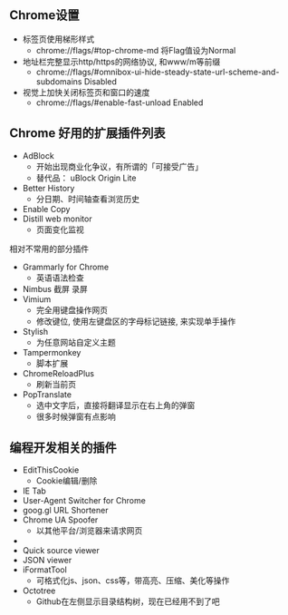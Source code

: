 ## Chrome设置

- 标签页使用梯形样式
  - chrome://flags/#top-chrome-md 将Flag值设为Normal
- 地址栏完整显示http/https的网络协议, 和www/m等前缀
  - chrome://flags/#omnibox-ui-hide-steady-state-url-scheme-and-subdomains Disabled
- 视觉上加快关闭标签页和窗口的速度
  - chrome://flags/#enable-fast-unload Enabled

## Chrome 好用的扩展插件列表

- AdBlock
  - 开始出现商业化争议，有所谓的「可接受广告」
  - 替代品： uBlock Origin Lite
- Better History
  - 分日期、时间轴查看浏览历史
- Enable Copy
- Distill web monitor
  - 页面变化监视

相对不常用的部分插件

- Grammarly for Chrome
  - 英语语法检查
- Nimbus 截屏 录屏
- Vimium
  - 完全用键盘操作网页
  - 修改键位, 使用左键盘区的字母标记链接, 来实现单手操作
- Stylish
  - 为任意网站自定义主题
- Tampermonkey
  - 脚本扩展
- ChromeReloadPlus
  - 刷新当前页
- PopTranslate
  - 选中文字后，直接将翻译显示在右上角的弹窗
  - 很多时候弹窗有点影响

## 编程开发相关的插件

- EditThisCookie
  - Cookie编辑/删除
- IE Tab
- User-Agent Switcher for Chrome
- goog.gl URL Shortener
- Chrome UA Spoofer
  - 以其他平台/浏览器来请求网页
- 
- Quick source viewer
- JSON viewer
- iFormatTool
  - 可格式化js、json、css等，带高亮、压缩、美化等操作
- Octotree
  - Github在左侧显示目录结构树，现在已经用不到了吧
